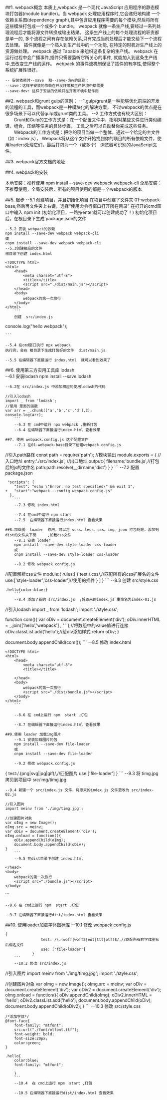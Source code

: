 ##1. webpack概念
本质上,webpack 是一个现代 JavaScript 应用程序的静态模块打包器(module bundler)。当 webpack 处理应用程序时,它会递归地构建
一个依赖关系图(dependency graph),其中包含应用程序需要的每个模块,然后将所有这些模块打包成一个或多个 bundle。
webpack 就像一条生产线,要经过一系列处理流程后才能将源文件转换成输出结果。 这条生产线上的每个处理流程的职责都是单一的,
多个流程之间有存在依赖关系,只有完成当前处理后才能交给下一个流程去处理。 插件就像是一个插入到生产线中的一个功能,
在特定的时机对生产线上的资源做处理。
webpack 通过 Tapable 来组织这条复杂的生产线。 webpack 在运行过程中会广播事件,插件只需要监听它所关心的事件,
就能加入到这条生产线中,去改变生产线的运作。 webpack 的事件流机制保证了插件的有序性,使得整个系统扩展性很好。 

	-- 安装依赖时--save  和--save-dev的区别：
	--save：这样子安装的依赖在开发环境和生产环境中都需要
	--save-dev: 这样子安装的依赖只在开发环境中起作用

##2. webpack和grunt gulp的区别：
	--1.gulp/grunt是一种能够优化前端的开发的流程的工具，而webpack是一种模块化的解决方案，
	不过webpack的优点是在很多场景下可以代替gulp或grunt类的工具。
	--2.工作方式也有较大区别：
　　Grunt和Gulp的工作方式是：在一个配置文件中，指明对某些文件进行类似编译，组合，压缩等任务的具体步骤，
	工具之后可以自动替你完成这些任务。
　　Webpack的工作方式是：把你的项目当做一个整体，通过一个给定的主文件（如：index.js），
	Webpack将从这个文件开始找到你的项目的所有依赖文件，使用loaders处理它们，最后打包为一个（或多个）
	浏览器可识别的JavaScript文件。
	
##3. webpack官方文档的地址  [](https://www.webpackjs.com)

##4. webpack的安装

本地安装：推荐使用 npm install --save-dev webpack webpack-cli
全局安装：不推荐使用，全局安装后，所有的项目使用的都是一个webpack的版本


##5. 起步
	--5.1 创建项目，并且初始化项目
	在项目中创建了文件夹 01-webpack-base,然后再文件夹上右键，选择“使用命令行窗口打开所在目录”
	在打开的cmd窗口中输入   npm init   (初始化项目，一路按enter就可以创建成功了！)
	初始化项目后，在根目录下生成  package.json的文件
	
	--5.2 安装 webpack的依赖
	npm install --save-dev webpack webpack-cli
	或
	cnpm install --save-dev webpack webpack-cli
	--5.3创建相应的文件
	根目录下创建 index.html
```
<!DOCTYPE html>
<html>
	<head>
		<meta charset="utf-8">
		<title></title>
		<script src="./dist/main.js"></script>
	</head>
	<body>
		webpack的第一次旅行
	</body>
</html>
	```
	创建  src/index.js
```
console.log("hello webpack");

	```
	
	--5.4 在cmd窗口执行 npx webpack  
	执行完，会在 根目录下生成打包好的文件  dist/main.js
	
	--5.5 在编辑器下直接运行 index.html  就可以看到效果了
	
##6. 使用第三方实用工具库  lodash [](https://www.lodashjs.com)	
	--6.1 安装lodash 
	npm install --save lodash
	
	--6.2在 src/index.js 中添加相应的使用lodash的代码
```
//引入lodash
import _ from 'lodash';
//使用 里面的函数
var arr = _.chunk(['a','b','c','d'],2);
console.log(arr);
	```
	--6.3 在 cmd中运行 npx webpack ,重新打包
	--6.4 在编辑器下直接运行index.html 查看效果
	
##7. 使用 webpack.config.js 这个配置文件
	--7.1 在01-webpack-base目录下创建webpack.config.js
```
//引入path路径
const path = require('path');
//模块输出
module.exports = {
	//入口地址
	entry:'./src/index.js',
	//出口地址
	output:{
		filename:'bundle.js',//打包后的js的文件名
		path:path.resolve(__dirname,'dist')
	}
}
	```
	--7.2 配置 package.json
```
 "scripts": {
    "test": "echo \"Error: no test specified\" && exit 1",
+	"start":"webpack --config webpack.config.js"
  },
	```
	--7.3 修改 index.html
```
<script src="./dist/bundle.js"></script>
```
	--7.4 在cmd中运行 npm start
	--7.5  在编辑器下直接运行index.html 查看效果
	
##8.加载器  loader  作用，可以将 scss、less、css、img、json 打包处理，添加到 dist的文件夹下面     ,加载css文件
	--8.1 安装 loader
	npm install --save-dev style-loader css-loader
	或
	cnpm install --save-dev style-loader css-loader
	
	--8.2 修改 webpack.config.js
```
//配置解析css文件
	module:{
		rules:[
			{
				test:/\.css/,//匹配所有的css扩展名的文件
				use:['style-loader','css-loader']//使用的插件
			}
		]
	}
	```
	--8.3 创建  src/style.css
```
.hello{color:blue;}
	```
	--8.4 添加了新的 src/index.js  ;将原来的index.js 重命名为index-01.js
```
//引入lodash
import _ from 'lodash';
import './style.css';

function com(){
	var oDiv = document.createElement('div');
	oDiv.innerHTML = _.join(['hello','webpack'] , ' ' );//将数组中的value值进行连接
	oDiv.classList.add('hello');//给div添加样式
	return oDiv;
}

document.body.appendChild(com());
	```
	--8.5 修改 index.html
```
<!DOCTYPE html>
<html>
	<head>
		<meta charset="utf-8">
		<title></title>
		
	</head>
	<body>
		webpack的第一次旅行
		<script src="./dist/bundle.js"></script>
	</body>
</html>
	```
	
	--8.6 在 cmd上运行 npm  start ,打包
	
	--8.7 在编辑器下直接运行index.html 查看效果
	
##9.使用 loader 加载img图片
	--9.1 安装加载图片的包
	npm install --save-dev file-loader
	或
	cnpm install --save-dev file-loader
	
	--9.2 修改 webpack.config.js
```
{
	test:/\.(png|svg|jpg|gif)/,//匹配图片
	use:['file-loader']
}
	```
	--9.3 将 timg.jpg  拷贝到项目中  src/img/timg.jpg
	
	--9.4 新建一个 src/index.js 文件，将原来的index.js 文件更改为 src/index-02.js
```
//引入图片
import meinv from './img/timg.jpg';

//创建图片对象
var oImg = new Image();
oImg.src = meinv;
var oDiv = document.createElement('div');
oImg.onload = function(){
	oDiv.appendChild(oImg);
	document.body.appendChild(oDiv);
}
	```
	--9.5 在dist目录下创建 index.html
```
<!DOCTYPE html>
<html>
	<head>
		<meta charset="utf-8">
		<title></title>
		
	</head>
	<body>
		webpack的第一次旅行
		<script src="./bundle.js"></script>
	</body>
</html>
	```
	
	--9.6 在 cmd上运行 npm  start ,打包
	
	--9.7 在编辑器下直接运行dist/index.html 查看效果
	
##10. 使用loader加载字体图标库
	--10.1 修改  webpack.config.js
```
{
				test: /\.(woff|woff2|eot|ttf|otf)$/,//匹配所有的字体图标后缀名文件
				use: ['file-loader']
			}
	```
	--10.2 修改 src/index.js
```
//引入图片
import meinv from './img/timg.jpg';
import './style.css';

//创建图片对象
var oImg = new Image();
oImg.src = meinv;
var oDiv = document.createElement('div');
var oDiv2 = document.createElement('div');
oImg.onload = function(){
	oDiv.appendChild(oImg);
	oDiv2.innerHTML = 'hello';
	oDiv2.classList.add('hello');
	document.body.appendChild(oDiv);
	document.body.appendChild(oDiv2);
}
	```
	--10.3 修改 src/style.css
```
/*添加字体*/
@font-face{
	font-family: "mtfont";
	src:url("./font/mtfont.ttf");
	font-weight: bold;
	font-size:20px;
	color:green;
}

.hello{
	color:blue;
	font-family: "mtfont";
	
	}
	```
	--10.4  在 cmd上运行 npm  start ,打包
	
	--10.5 在编辑器下直接运行dist/index.html 查看效果